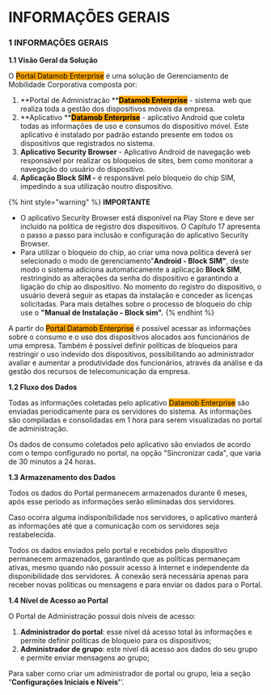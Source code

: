 # INFORMAÇÕES GERAIS

### 1 INFORMAÇÕES GERAIS <a href="#_2et92p0" id="_2et92p0"></a>

**1.1 Visão Geral da Solução**

O <mark style="background-color:orange;">Portal Datamob Enterprise</mark>  é uma solução de Gerenciamento de Mobilidade Corporativa composta por:

1. **Portal de Administração **<mark style="background-color:orange;">**Datamob Enterprise**</mark> - sistema web que realiza toda a gestão dos dispositivos móveis da empresa.
2. **Aplicativo **<mark style="background-color:orange;">**Datamob Enterprise**</mark> - aplicativo Android que coleta todas as informações de uso e consumos do dispositivo móvel. Este aplicativo é instalado por padrão estando presente em todos os dispositivos que registrados no sistema.
3. **Aplicativo Security Browser** - Aplicativo Android de navegação web responsável por realizar os bloqueios de sites, bem como monitorar a navegação do usuário do dispositivo.
4. **Aplicação Block SIM -** é responsável pelo bloqueio do chip SIM, impedindo a sua utilização noutro dispositivo.

{% hint style="warning" %}
**IMPORTANTE**

* O aplicativo Security Browser está disponível na Play Store e deve ser incluído na política de registro dos dispositivos. O Capítulo 17 apresenta o passo a passo para inclusão e configuração do aplicativo Security Browser.
* Para utilizar o bloqueio do chip, ao criar uma nova política deverá ser selecionado o modo de gerenciamento"**Android - Block SIM"**, deste modo o sistema adiciona automaticamente a aplicação **Block SIM**, restringindo as alterações da senha do dispositivo e garantindo a ligação do chip ao dispositivo. No momento do registro do dispositivo, o usuário deverá seguir as etapas da instalação e conceder as licenças solicitadas. Para mais detalhes sobre o processo de bloqueio do chip use o **"Manual de Instalação - Block sim".**
{% endhint %}

A partir do <mark style="background-color:orange;">Portal Datamob Enterprise</mark> é possível acessar as informações sobre o consumo e o uso dos dispositivos alocados aos funcionários de uma empresa. Também é possível definir políticas de bloqueios para restringir o uso indevido dos dispositivos, possibilitando ao administrador avaliar e aumentar a produtividade dos funcionários, através da análise e da gestão dos recursos de telecomunicação da empresa.

**1.2 Fluxo dos Dados**

Todas as informações coletadas pelo aplicativo <mark style="background-color:orange;">Datamob Enterprise</mark> são enviadas periodicamente para os servidores do sistema. As informações são compiladas e consolidadas em 1 hora para serem visualizadas no portal de administração.&#x20;

Os dados de consumo coletados pelo aplicativo são enviados de acordo com o tempo configurado no portal, na opção "Sincronizar cada", que varia de 30 minutos a 24 horas.

**1.3 Armazenamento dos Dados**

Todos os dados do Portal permanecem armazenados durante 6 meses, após esse período as informações serão eliminadas dos servidores.

Caso ocorra alguma indisponibilidade nos servidores, o aplicativo manterá as informações até que a comunicação com os servidores seja restabelecida.&#x20;

Todos os dados enviados pelo portal e recebidos pelo dispositivo permanecem armazenados, garantindo que as políticas permaneçam ativas, mesmo quando não possuir acesso à Internet e independente da disponibilidade dos servidores. A conexão será necessária apenas para receber novas políticas ou mensagens e para enviar os dados para o Portal.

**1.4 Nível de Acesso ao Portal**

O Portal de Administração possui dois níveis de acesso:

1. **Administrador do portal**: esse nível dá acesso total às informações e permite definir políticas de bloqueio para os dispositivos;
2. **Administrador de grupo**: este nível dá acesso aos dados do seu grupo e permite enviar mensagens ao grupo;

Para saber como criar um administrador de portal ou grupo, leia a seção “**Configurações Iniciais e Níveis'**'.
